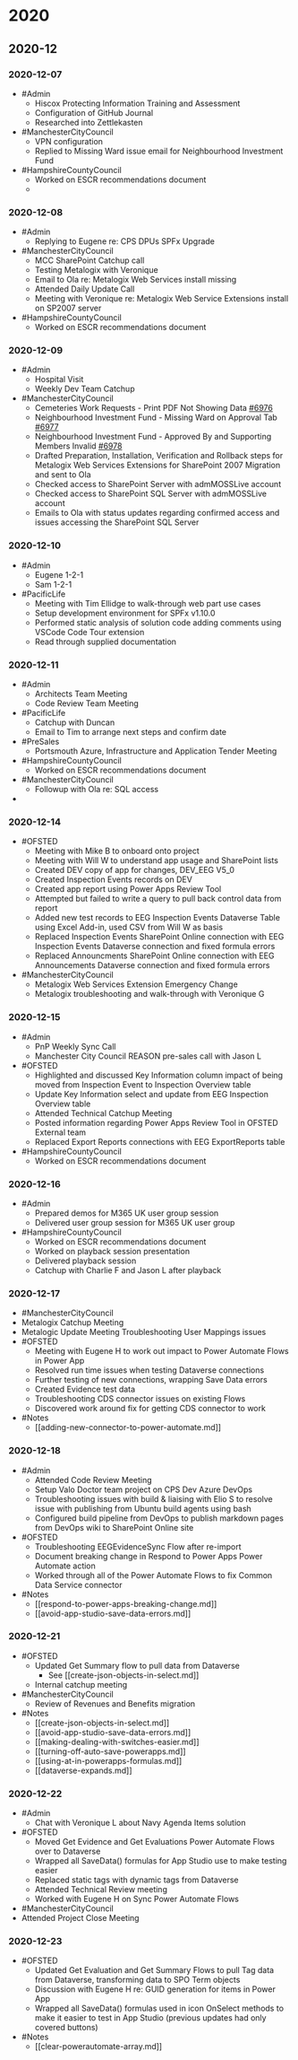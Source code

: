 # 2020
## 2020-12
### 2020-12-07

- #Admin
  - Hiscox Protecting Information Training and Assessment
  - Configuration of GitHub Journal
  - Researched into Zettlekasten
- #ManchesterCityCouncil
  - VPN configuration
  - Replied to Missing Ward issue email for Neighbourhood Investment Fund
- #HampshireCountyCouncil
  - Worked on ESCR recommendations document
  - 
### 2020-12-08

- #Admin
  - Replying to Eugene re: CPS DPUs SPFx Upgrade
- #ManchesterCityCouncil
  - MCC SharePoint Catchup call
  - Testing Metalogix with Veronique
  - Email to Ola re: Metalogix Web Services install missing
  - Attended Daily Update Call
  - Meeting with Veronique re: Metalogix Web Service Extensions install on SP2007 server
- #HampshireCountyCouncil
  - Worked on ESCR recommendations document

### 2020-12-09

- #Admin 
  - Hospital Visit
  - Weekly Dev Team Catchup
- #ManchesterCityCouncil
  - Cemeteries Work Requests - Print PDF Not Showing Data [#6976](https://dev.azure.com/cpsglobal/MCC%20Google%20Migration/_workitems/edit/6976)
  - Neighbourhood Investment Fund - Missing Ward on Approval Tab [#6977](https://dev.azure.com/cpsglobal/MCC%20Google%20Migration/_workitems/edit/6977)
  - Neighbourhood Investment Fund - Approved By and Supporting Members Invalid [#6978](https://dev.azure.com/cpsglobal/MCC%20Google%20Migration/_workitems/edit/6978)
  - Drafted Preparation, Installation, Verification and Rollback steps for Metalogix Web Services Extensions for SharePoint 2007 Migration and sent to Ola
  - Checked access to SharePoint Server with admMOSSLive account
  - Checked access to SharePoint SQL Server with admMOSSLive account
  - Emails to Ola with status updates regarding confirmed access and issues accessing the SharePoint SQL Server

### 2020-12-10

- #Admin
  - Eugene 1-2-1
  - Sam 1-2-1
- #PacificLife
  - Meeting with Tim Ellidge to walk-through web part use cases
  - Setup development environment for SPFx v1.10.0
  - Performed static analysis of solution code adding comments using VSCode Code Tour extension
  - Read through supplied documentation

### 2020-12-11

- #Admin
  - Architects Team Meeting
  - Code Review Team Meeting
- #PacificLife
  - Catchup with Duncan
  - Email to Tim to arrange next steps and confirm date
- #PreSales
  - Portsmouth Azure, Infrastructure and Application Tender Meeting
- #HampshireCountyCouncil
  - Worked on ESCR recommendations document
- #ManchesterCityCouncil
  - Followup with Ola re: SQL access
- 
### 2020-12-14

- #OFSTED
  - Meeting with Mike B to onboard onto project
  - Meeting with Will W to understand app usage and SharePoint lists
  - Created DEV copy of app for changes, DEV_EEG V5_0
  - Created Inspection Events records on DEV
  - Created app report using Power Apps Review Tool
  - Attempted but failed to write a query to pull back control data from report
  - Added new test records to EEG Inspection Events Dataverse Table using Excel Add-in, used CSV from Will W as basis
  - Replaced Inspection Events SharePoint Online connection with EEG Inspection Events Dataverse connection and fixed formula errors
  - Replaced Announcments SharePoint Online connection with EEG Announcements Dataverse connection and fixed formula errors
- #ManchesterCityCouncil
  - Metalogix Web Services Extension Emergency Change
  - Metalogix troubleshooting and walk-through with Veronique G
### 2020-12-15

- #Admin
  - PnP Weekly Sync Call
  - Manchester City Council REASON pre-sales call with Jason L
- #OFSTED
  - Highlighted and discussed Key Information column impact of being moved from Inspection Event to Inspection Overview table
  - Update Key Information select and update from EEG Inspection Overview table
  - Attended Technical Catchup Meeting
  - Posted information regarding Power Apps Review Tool in OFSTED External team
  - Replaced Export Reports connections with EEG ExportReports table
- #HampshireCountyCouncil
  -  Worked on ESCR recommendations document

### 2020-12-16

- #Admin
  - Prepared demos for M365 UK user group session
  - Delivered user group session for M365 UK user group
- #HampshireCountyCouncil
  -  Worked on ESCR recommendations document
  -  Worked on playback session presentation
  -  Delivered playback session
  -  Catchup with Charlie F and Jason L after playback

### 2020-12-17

- #ManchesterCityCouncil
 - Metalogix Catchup Meeting
 - Metalogic Update Meeting Troubleshooting User Mappings issues
- #OFSTED
  - Meeting with Eugene H to work out impact to Power Automate Flows in Power App
  - Resolved run time issues when testing Dataverse connections
  - Further testing of new connections, wrapping Save Data errors
  - Created Evidence test data
  - Troubleshooting CDS connector issues on existing Flows
  - Discovered work around fix for getting CDS connector to work 
- #Notes
  - [[adding-new-connector-to-power-automate.md]]

### 2020-12-18

- #Admin
  - Attended Code Review Meeting
  - Setup Valo Doctor team project on CPS Dev Azure DevOps
  - Troubleshooting issues with build & liaising with Elio S to resolve issue with publishing from Ubuntu build agents using bash
  - Configured build pipeline from DevOps to publish markdown pages from DevOps wiki to SharePoint Online site
- #OFSTED
  - Troubleshooting EEGEvidenceSync Flow after re-import
  - Document breaking change in Respond to Power Apps Power Automate action
  - Worked through all of the Power Automate Flows to fix Common Data Service connector
- #Notes
  - [[respond-to-power-apps-breaking-change.md]]
  - [[avoid-app-studio-save-data-errors.md]]

### 2020-12-21

- #OFSTED
  - Updated Get Summary flow to pull data from Dataverse
    - See [[create-json-objects-in-select.md]]
  - Internal catchup meeting
- #ManchesterCityCouncil
  - Review of Revenues and Benefits migration
- #Notes
  - [[create-json-objects-in-select.md]]
  - [[avoid-app-studio-save-data-errors.md]]
  - [[making-dealing-with-switches-easier.md]]
  - [[turning-off-auto-save-powerapps.md]]
  - [[using-at-in-powerapps-formulas.md]]
  - [[dataverse-expands.md]]

### 2020-12-22

- #Admin
  - Chat with Veronique L about Navy Agenda Items solution
- #OFSTED
  - Moved Get Evidence and Get Evaluations Power Automate Flows over to Dataverse
  - Wrapped all SaveData() formulas for App Studio use to make testing easier
  - Replaced static tags with dynamic tags from Dataverse
  - Attended Technical Review meeting
  - Worked with Eugene H on Sync Power Automate Flows
- #ManchesterCityCouncil
 - Attended Project Close Meeting

### 2020-12-23

- #OFSTED
  - Updated Get Evaluation and Get Summary Flows to pull Tag data from Dataverse, transforming data to SPO Term objects
  - Discussion with Eugene H re: GUID generation for items in Power App
  - Wrapped all SaveData() formulas used in icon OnSelect methods to make it easier to test in App Studio (previous updates had only covered buttons)
- #Notes
  - [[clear-powerautomate-array.md]]
